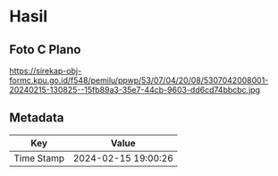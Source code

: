 # Hasil

## Foto C Plano

https://sirekap-obj-formc.kpu.go.id/f548/pemilu/ppwp/53/07/04/20/08/5307042008001-20240215-130825--15fb89a3-35e7-44cb-9603-dd6cd74bbcbc.jpg


## Metadata

| Key        | Value               |
| ---------- | ------------------- |
| Time Stamp | 2024-02-15 19:00:26 |



